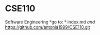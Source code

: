 # CSE110
Software Engineering
*go to: *
index.md    *and*
https://github.com/antonia1999/CSE110.git
